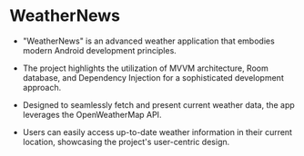 # WeatherNews
- "WeatherNews" is an advanced weather application that embodies modern Android development principles.

- The project highlights the utilization of MVVM architecture, Room database, and Dependency Injection for a sophisticated development approach.

- Designed to seamlessly fetch and present current weather data, the app leverages the OpenWeatherMap API.

- Users can easily access up-to-date weather information in their current location, showcasing the project's user-centric design.
